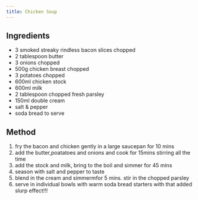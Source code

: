 ```yaml
---
title: Chicken Soup
---
```


## Ingredients

-   3 smoked streaky rindless bacon slices chopped
-   2 tablespoon butter
-   3 onions chopped
-   500g chicken breast chopped
-   3 potatoes chopped
-   600ml chicken stock
-   600ml milk
-   2 tablespoon chopped fresh parsley
-   150ml double cream
-   salt & pepper
-   soda bread to serve

## Method

1.  fry the bacon and chicken gently in a large saucepan for 10 mins
2.  add the butter,poatatoes and onions and cook for 15mins stirring all the time
3.  add the stock and milk, bring to the boil and simmer for 45 mins
4.  season with salt and pepper to taste
5.  blend in the cream and simmermfor 5 mins. stir in the chopped parsley
6.  serve in individual bowls with warm soda bread starters with that added slurp effect!!!
